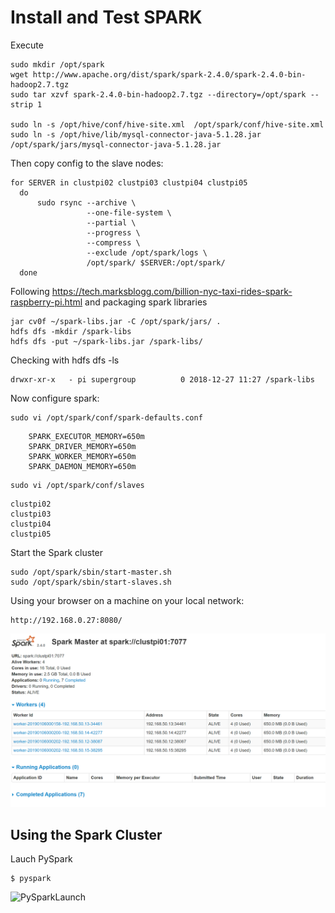 # Install and Test SPARK

Execute
```
sudo mkdir /opt/spark
wget http://www.apache.org/dist/spark/spark-2.4.0/spark-2.4.0-bin-hadoop2.7.tgz
sudo tar xzvf spark-2.4.0-bin-hadoop2.7.tgz --directory=/opt/spark --strip 1

sudo ln -s /opt/hive/conf/hive-site.xml  /opt/spark/conf/hive-site.xml
sudo ln -s /opt/hive/lib/mysql-connector-java-5.1.28.jar /opt/spark/jars/mysql-connector-java-5.1.28.jar
```

Then copy config to the slave nodes:
```
for SERVER in clustpi02 clustpi03 clustpi04 clustpi05
  do
      sudo rsync --archive \
                 --one-file-system \
                 --partial \
                 --progress \
                 --compress \
                 --exclude /opt/spark/logs \
                 /opt/spark/ $SERVER:/opt/spark/
  done
```
Following https://tech.marksblogg.com/billion-nyc-taxi-rides-spark-raspberry-pi.html
and packaging spark libraries

```
jar cv0f ~/spark-libs.jar -C /opt/spark/jars/ .
hdfs dfs -mkdir /spark-libs
hdfs dfs -put ~/spark-libs.jar /spark-libs/
```
Checking with hdfs dfs -ls

    drwxr-xr-x   - pi supergroup          0 2018-12-27 11:27 /spark-libs

Now configure spark:

    sudo vi /opt/spark/conf/spark-defaults.conf
```
    SPARK_EXECUTOR_MEMORY=650m
    SPARK_DRIVER_MEMORY=650m
    SPARK_WORKER_MEMORY=650m
    SPARK_DAEMON_MEMORY=650m
```
 

    sudo vi /opt/spark/conf/slaves
 ```
clustpi02
clustpi03
clustpi04
clustpi05
```

Start the Spark cluster

    sudo /opt/spark/sbin/start-master.sh
    sudo /opt/spark/sbin/start-slaves.sh
    
Using your browser on a machine on your local network:

    http://192.168.0.27:8080/
    
![Spark Web UI](https://github.com/chseeling/rpi_cluster/blob/master/images/SparkWebUI.PNG)

## Using the Spark Cluster

Lauch PySpark

    $ pyspark

![PySparkLaunch]()
